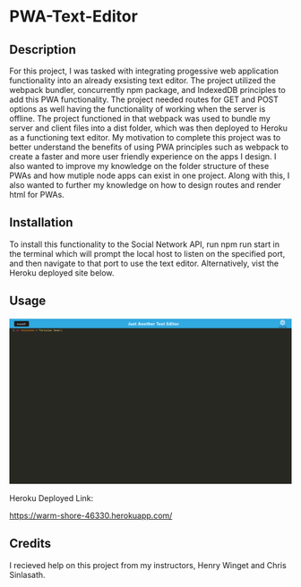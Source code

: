 # PWA-Text-Editor

## Description


For this project, I was tasked with integrating progessive web application functionality into an already exsisting text editor. The project utilized the webpack bundler, concurrently npm package, and IndexedDB principles to add this PWA functionality. The project needed routes for GET and POST options as well having the functionality of working when the server is offline. The project functioned in that webpack was used to bundle my server and client files into a dist folder, which was then deployed to Heroku as a functioning text editor. My motivation to complete this project was to better understand the benefits of using PWA principles such as webpack to create a faster and more user friendly experience on the apps I design. I also wanted to improve my knowledge on the folder structure of these PWAs and how mutiple node apps can exist in one project. Along with this, I also wanted to further my knowledge on how to design routes and render html for PWAs.

## Installation

To install this functionality to the Social Network API, run npm run start in the terminal which will prompt the local host to listen on the specified port, and then navigate to that port to use the text editor. Alternatively, vist the Heroku deployed site below.

## Usage

![Text Editor](./client/src/images/Jate-Screenshot.png?raw=true)


Heroku Deployed Link: 

https://warm-shore-46330.herokuapp.com/

## Credits

I recieved help on this project from my instructors, Henry Winget and Chris Sinlasath.